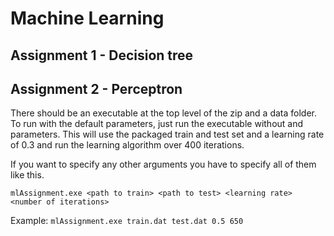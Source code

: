 # Machine Learning

## Assignment 1 - Decision tree

## Assignment 2 - Perceptron

There should be an executable at the top level of the zip and a data folder. To run with the default parameters,
just run the executable without and parameters. This will use the packaged train and test set and a learning rate of 0.3
and run the learning algorithm over 400 iterations.

If you want to specify any other arguments you have to specify all of them like this.

`mlAssignment.exe <path to train> <path to test> <learning rate> <number of iterations>`

Example:
`mlAssignment.exe train.dat test.dat 0.5 650`